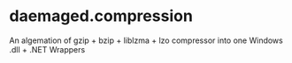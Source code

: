 # daemaged.compression
An algemation of gzip + bzip + liblzma + lzo compressor into one Windows .dll + .NET Wrappers
